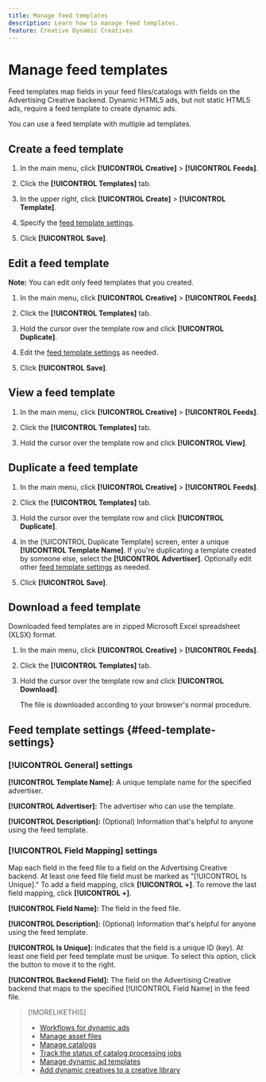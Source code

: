 ```yaml
---
title: Manage feed templates
description: Learn how to manage feed templates.
feature: Creative Dynamic Creatives
---
```

# Manage feed templates

<!-- I have a "Retail" feed template that was created by rkarthik@adobe. Ask product if this is available to all clients or just internal.  -->

<!-- We have a finite set of supported fields on the backend. I need to include that info in an appendix. -->

Feed templates map fields in your feed files/catalogs with fields on the Advertising Creative backend. Dynamic HTML5 ads, but not static HTML5 ads, require a feed template to create dynamic ads.

You can use a feed template with multiple ad templates.

## Create a feed template

1. In the main menu, click **[!UICONTROL Creative]** > **[!UICONTROL Feeds]**.

1. Click the **[!UICONTROL Templates]** tab.

1. In the upper right, click  **[!UICONTROL Create]** >  **[!UICONTROL Template]**.

1. Specify the [feed template settings](#feed-template-settings).

1. Click **[!UICONTROL Save]**.

## Edit a feed template

**Note:** You can edit only feed templates that you created.

1. In the main menu, click **[!UICONTROL Creative]** > **[!UICONTROL Feeds]**.

1. Click the **[!UICONTROL Templates]** tab.

1. Hold the cursor over the template row and click **[!UICONTROL Duplicate]**.

1. Edit the [feed template settings](#feed-template-settings) as needed.

1. Click **[!UICONTROL Save]**.

## View a feed template

1. In the main menu, click **[!UICONTROL Creative]** > **[!UICONTROL Feeds]**.

1. Click the **[!UICONTROL Templates]** tab.

1. Hold the cursor over the template row and click **[!UICONTROL View]**.

## Duplicate a feed template

1. In the main menu, click **[!UICONTROL Creative]** > **[!UICONTROL Feeds]**.

1. Click the **[!UICONTROL Templates]** tab.

1. Hold the cursor over the template row and click **[!UICONTROL Duplicate]**.

1. In the [!UICONTROL Duplicate Template] screen, enter a unique **[!UICONTROL Template Name]**. If you're duplicating a template created by someone else, select the **[!UICONTROL Advertiser]**. Optionally edit other [feed template settings](#feed-template-settings) as needed.

1. Click **[!UICONTROL Save]**.

## Download a feed template

Downloaded feed templates are in zipped Microsoft Excel spreadsheet (XLSX) format.

1. In the main menu, click **[!UICONTROL Creative]** > **[!UICONTROL Feeds]**.

1. Click the **[!UICONTROL Templates]** tab.

1. Hold the cursor over the template row and click **[!UICONTROL Download]**.

   The file is downloaded according to your browser's normal procedure.

## Feed template settings {#feed-template-settings}

### [!UICONTROL General] settings

**[!UICONTROL Template Name]:** A unique template name for the specified advertiser.

**[!UICONTROL Advertiser]:** The advertiser who can use the template.

**[!UICONTROL Description]:** (Optional) Information that's helpful to anyone using the feed template.

### [!UICONTROL Field Mapping] settings

Map each field in the feed file to a field on the Advertising Creative backend.<!-- Check w/product: What is displayed where in the UI/reports and published ads? --> At least one feed file field must be marked as "[!UICONTROL Is Unique]." To add a field mapping, click **[!UICONTROL +]**. To remove the last field mapping, click **[!UICONTROL +]**.

**[!UICONTROL Field Name]:** The field in the feed file.

**[!UICONTROL Description]:** (Optional) Information that's helpful for anyone using the feed template.

**[!UICONTROL Is Unique]:** Indicates that the field is a unique ID (key). At least one field per feed template must be unique. To select this option, click the button to move it to the right.<!-- **Note: The unique identifier is different from the feed "trigger" in experience settings. -->

**[!UICONTROL Backend Field]:** The field on the Advertising Creative backend that maps to the specified [!UICONTROL Field Name] in the feed file.

>[!MORELIKETHIS]
>
>* [Workflows for dynamic ads](/help/creative/introduction/workflow-dynamic-ads.md)
>* [Manage asset files](/help/creative/feeds/asset-manage.md)
>* [Manage catalogs](/help/creative/feeds/catalog-manage.md)
>* [Track the status of catalog processing jobs](/help/creative/feeds/job-status-track.md)
>* [Manage dynamic ad templates](/help/creative/ad-templates/ad-template-manage.md)
>* [Add dynamic creatives to a creative library](/help/creative/creative-libraries/creative-add-dynamic.md)
